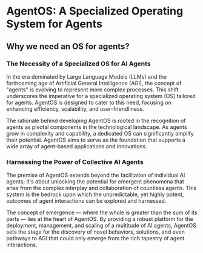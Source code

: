 # AgentOS: A Specialized Operating System for Agents

## Why we need an OS for agents?
### The Necessity of a Specialized OS for AI Agents

In the era dominated by Large Language Models (LLMs) and the forthcoming age of Artificial General Intelligence (AGI), the concept of "agents" is evolving to represent more complex processes. This shift underscores the imperative for a specialized operating system (OS) tailored for agents. AgentOS is designed to cater to this need, focusing on enhancing efficiency, scalability, and user-friendliness.

The rationale behind developing AgentOS is rooted in the recognition of agents as pivotal components in the technological landscape. As agents grow in complexity and capability, a dedicated OS can significantly amplify their potential. AgentOS aims to serve as the foundation that supports a wide array of agent-based applications and innovations.

### Harnessing the Power of Collective AI Agents
The premise of AgentOS extends beyond the facilitation of individual AI agents; it's about unlocking the potential for emergent phenomena that arise from the complex interplay and collaboration of countless agents. This system is the bedrock upon which the unpredictable, yet highly potent, outcomes of agent interactions can be explored and harnessed.

The concept of emergence — where the whole is greater than the sum of its parts — lies at the heart of AgentOS. By providing a robust platform for the deployment, management, and scaling of a multitude of AI agents, AgentOS sets the stage for the discovery of novel behaviors, solutions, and even pathways to AGI that could only emerge from the rich tapestry of agent interactions.

